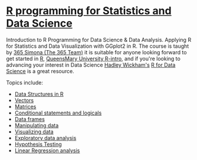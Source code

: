 # [R programming for Statistics and Data Science](https://www.udemy.com/course/r-programming-for-statistics-and-data-science/?couponCode=ST7MT41824)
Introduction to R Programming for Data Science & Data Analysis. Applying R for Statistics and Data Visualization with GGplot2 in R.
The course is taught by [365 Simona (The 365 Team)](https://www.udemy.com/user/simona-dobreva-2/) it is suitable for anyone looking forward to get started in [R](https://www.r-project.org/), [QueensMary University R-intro](http://research.sbcs.qmul.ac.uk/r.knell/intro_R_3rd_ed/), and if you're looking to advancing your interest in Data Science [Hadley Wickham's](https://hadley.nz/) [R for Data Science](https://r4ds.hadley.nz/) is a great resource.

Topics include:
- [Data Structures in R](https://github.com/Kmohamedalie/R_programming/tree/master/1.%20Building%20blocks%20of%20R)
- [Vectors](https://github.com/Kmohamedalie/R_programming/tree/master/2.%20Vectors%20and%20vector%20operations)
- [Matrices](https://github.com/Kmohamedalie/R_programming/tree/master/3.%20Matrices)
- [Conditional statements and logicals](https://github.com/Kmohamedalie/R_programming/tree/master/4.%20Control%20flow%20%26%20conditional)
- [Data frames](https://github.com/Kmohamedalie/R_programming/tree/master/5.%20DataFrames)
- [Manipulating data](https://github.com/Kmohamedalie/R_programming/tree/master/6.%20Manipulating%20data)
- [Visualizing data](https://github.com/Kmohamedalie/R_programming/tree/master/7.%20Visualizing%20data)
- [Exploratory data analysis](https://github.com/Kmohamedalie/R_programming/tree/master/8.%20Exploratory%20data%20analysis)
- [Hypothesis Testing](https://github.com/Kmohamedalie/R_programming/tree/master/9.%20Hypothesis%20Testing)
- [Linear Regression analysis]()
